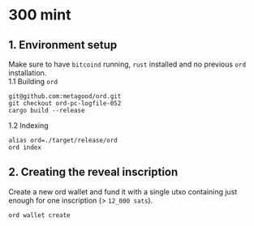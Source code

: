 # 300 mint

## 1. Environment setup
Make sure to have `bitcoind` running, `rust` installed and no previous `ord` installation.  
1.1 Building `ord`
```
git@github.com:metagood/ord.git
git checkout ord-pc-logfile-052
cargo build --release
```

1.2 Indexing
```
alias ord=./target/release/ord
ord index
```

## 2. Creating the reveal inscription
Create a new ord wallet and fund it with a single utxo containing just enough for one inscription (> `12_000 sats`).
```
ord wallet create
```
```

```
